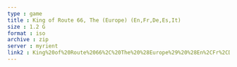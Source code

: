 ```yaml
---
type : game
title : King of Route 66, The (Europe) (En,Fr,De,Es,It)
size : 1.2 G
format : iso
archive : zip
server : myrient
link2 : King%20of%20Route%2066%2C%20The%20%28Europe%29%20%28En%2CFr%2CDe%2CEs%2CIt%29
---
```

